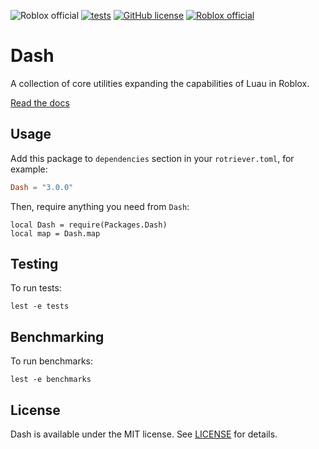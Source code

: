 ![Roblox official](https://img.shields.io/badge/Roblox%20official-black?logo=roblox)
[![tests](https://github.com/Roblox/dash-internal/actions/workflows/test.yml/badge.svg)](https://github.com/Roblox/dash-internal/actions/workflows/test.yml)
[![GitHub license](https://img.shields.io/badge/license-MIT-lightgrey.svg?style=flat)](./LICENSE.txt)
[![Roblox official](https://img.shields.io/badge/docs-website-blue)](https://roblox.github.io/dash-internal/)

# Dash

A collection of core utilities expanding the capabilities of Luau in Roblox.

[Read the docs](https://roblox.github.io/dash-internal/)

## Usage

Add this package to `dependencies` section in your `rotriever.toml`, for example:
```toml
Dash = "3.0.0"
```

Then, require anything you need from `Dash`:

```luau
local Dash = require(Packages.Dash)
local map = Dash.map
```

## Testing

To run tests:

`lest -e tests`

## Benchmarking

To run benchmarks:

`lest -e benchmarks`

## License
Dash is available under the MIT license. See [LICENSE](LICENSE.txt) for details.
